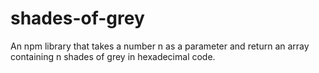 # shades-of-grey
An npm library that takes a number n as a parameter and return an array containing n shades of grey in hexadecimal code.
